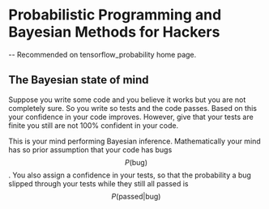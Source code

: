 # Probabilistic Programming and Bayesian Methods for Hackers 

-- Recommended on tensorflow_probability home page.

## The Bayesian state of mind

Suppose you write some code and you believe it works but you are not completely sure. So you write so tests and the code passes. Based on this your confidence in your code improves. However, give that your tests are finite you still are not 100% confident in your code. 

This is your mind performing Bayesian inference. Mathematically your mind has so prior assumption that your code has bugs $$P(\text{bug})$$. You also assign a confidence in your tests, so that the probability a bug slipped through your tests while they still all passed is $$P(\text{passed|bug})$$ 

